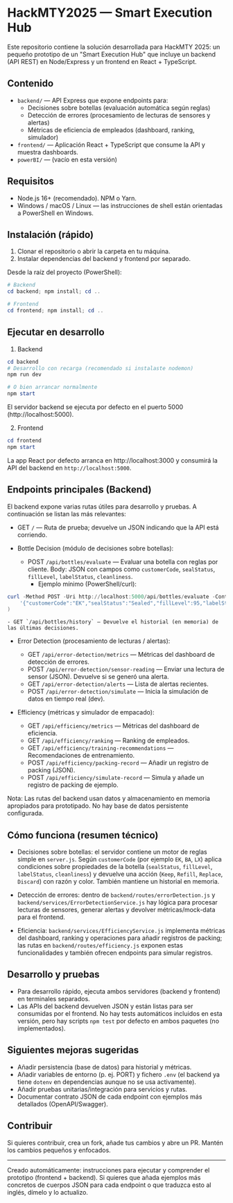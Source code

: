# HackMTY2025 — Smart Execution Hub

Este repositorio contiene la solución desarrollada para HackMTY 2025: un pequeño prototipo de un "Smart Execution Hub" que incluye un backend (API REST) en Node/Express y un frontend en React + TypeScript.

## Contenido

- `backend/` — API Express que expone endpoints para:
	- Decisiones sobre botellas (evaluación automática según reglas)
	- Detección de errores (procesamiento de lecturas de sensores y alertas)
	- Métricas de eficiencia de empleados (dashboard, ranking, simulador)
- `frontend/` — Aplicación React + TypeScript que consume la API y muestra dashboards.
- `powerBI/` — (vacío en esta versión)

## Requisitos

- Node.js 16+ (recomendado). NPM o Yarn.
- Windows / macOS / Linux — las instrucciones de shell están orientadas a PowerShell en Windows.

## Instalación (rápido)

1. Clonar el repositorio o abrir la carpeta en tu máquina.
2. Instalar dependencias del backend y frontend por separado.

Desde la raíz del proyecto (PowerShell):

```powershell
# Backend
cd backend; npm install; cd ..

# Frontend
cd frontend; npm install; cd ..
```

## Ejecutar en desarrollo

1) Backend

```powershell
cd backend
# Desarrollo con recarga (recomendado si instalaste nodemon)
npm run dev

# O bien arrancar normalmente
npm start
```

El servidor backend se ejecuta por defecto en el puerto 5000 (http://localhost:5000).

2) Frontend

```powershell
cd frontend
npm start
```

La app React por defecto arranca en http://localhost:3000 y consumirá la API del backend en `http://localhost:5000`.

## Endpoints principales (Backend)

El backend expone varias rutas útiles para desarrollo y pruebas. A continuación se listan las más relevantes:

- GET `/` — Ruta de prueba; devuelve un JSON indicando que la API está corriendo.

- Bottle Decision (módulo de decisiones sobre botellas):
	- POST `/api/bottles/evaluate` — Evaluar una botella con reglas por cliente. Body: JSON con campos como `customerCode`, `sealStatus`, `fillLevel`, `labelStatus`, `cleanliness`.
		- Ejemplo mínimo (PowerShell/curl):

```powershell
curl -Method POST -Uri http://localhost:5000/api/bottles/evaluate -ContentType 'application/json' -Body (
	'{"customerCode":"EK","sealStatus":"Sealed","fillLevel":95,"labelStatus":"Good","cleanliness":"Good"}'
)
```

	- GET `/api/bottles/history` — Devuelve el historial (en memoria) de las últimas decisiones.

- Error Detection (procesamiento de lecturas / alertas):
	- GET `/api/error-detection/metrics` — Métricas del dashboard de detección de errores.
	- POST `/api/error-detection/sensor-reading` — Enviar una lectura de sensor (JSON). Devuelve si se generó una alerta.
	- GET `/api/error-detection/alerts` — Lista de alertas recientes.
	- POST `/api/error-detection/simulate` — Inicia la simulación de datos en tiempo real (dev).

- Efficiency (métricas y simulador de empacado):
	- GET `/api/efficiency/metrics` — Métricas del dashboard de eficiencia.
	- GET `/api/efficiency/ranking` — Ranking de empleados.
	- GET `/api/efficiency/training-recommendations` — Recomendaciones de entrenamiento.
	- POST `/api/efficiency/packing-record` — Añadir un registro de packing (JSON).
	- POST `/api/efficiency/simulate-record` — Simula y añade un registro de packing de ejemplo.

Nota: Las rutas del backend usan datos y almacenamiento en memoria apropiados para prototipado. No hay base de datos persistente configurada.

## Cómo funciona (resumen técnico)

- Decisiones sobre botellas: el servidor contiene un motor de reglas simple en `server.js`. Según `customerCode` (por ejemplo `EK`, `BA`, `LX`) aplica condiciones sobre propiedades de la botella (`sealStatus`, `fillLevel`, `labelStatus`, `cleanliness`) y devuelve una acción (`Keep`, `Refill`, `Replace`, `Discard`) con razón y color. También mantiene un historial en memoria.

- Detección de errores: dentro de `backend/routes/errorDetection.js` y `backend/services/ErrorDetectionService.js` hay lógica para procesar lecturas de sensores, generar alertas y devolver métricas/mock-data para el frontend.

- Eficiencia: `backend/services/EfficiencyService.js` implementa métricas del dashboard, ranking y operaciones para añadir registros de packing; las rutas en `backend/routes/efficiency.js` exponen estas funcionalidades y también ofrecen endpoints para simular registros.

## Desarrollo y pruebas

- Para desarrollo rápido, ejecuta ambos servidores (backend y frontend) en terminales separados.
- Las APIs del backend devuelven JSON y están listas para ser consumidas por el frontend. No hay tests automáticos incluidos en esta versión, pero hay scripts `npm test` por defecto en ambos paquetes (no implementados).

## Siguientes mejoras sugeridas

- Añadir persistencia (base de datos) para historial y métricas.
- Añadir variables de entorno (p. ej. PORT) y fichero `.env` (el backend ya tiene `dotenv` en dependencias aunque no se usa activamente).
- Añadir pruebas unitarias/integración para servicios y rutas.
- Documentar contrato JSON de cada endpoint con ejemplos más detallados (OpenAPI/Swagger).

## Contribuir

Si quieres contribuir, crea un fork, añade tus cambios y abre un PR. Mantén los cambios pequeños y enfocados.

---
Creado automáticamente: instrucciones para ejecutar y comprender el prototipo (frontend + backend). Si quieres que añada ejemplos más concretos de cuerpos JSON para cada endpoint o que traduzca esto al inglés, dímelo y lo actualizo.

